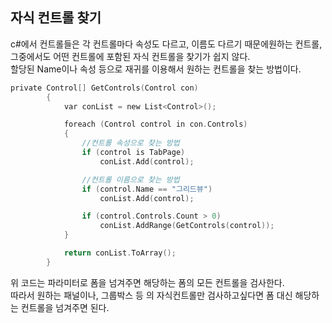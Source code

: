 ## 자식 컨트롤 찾기
c#에서 컨트롤들은 각 컨트롤마다 속성도 다르고, 이름도 다르기 때문에원하는 컨트롤, 그중에서도 어떤 컨트롤에 포함된 자식 컨트롤을 찾기가 쉽지 않다.<br>
할당된 Name이나 속성 등으로 재귀를 이용해서 원하는 컨트롤을 찾는 방법이다.
```C
private Control[] GetControls(Control con)
        {
            var conList = new List<Control>();

            foreach (Control control in con.Controls)
            {
            	//컨트롤 속성으로 찾는 방법
                if (control is TabPage)
                    conList.Add(control);

				//컨트롤 이름으로 찾는 방법
                if (control.Name == "그리드뷰")
                    conList.Add(control);

                if (control.Controls.Count > 0)
                    conList.AddRange(GetControls(control));
            }

            return conList.ToArray();
        }
```
위 코드는 파라미터로 폼을 넘겨주면 해당하는 폼의 모든 컨트롤을 검사한다.<br>
따라서 원하는 패널이나, 그룹박스 등 의 자식컨트롤만 검사하고싶다면 폼 대신
해당하는 컨트롤을 넘겨주면 된다.